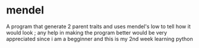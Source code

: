 # mendel
A program that generate 2 parent traits and uses mendel's low to tell how it would look ; any help in making the program better would be very appreciated since i am a begginner and this is my 2nd week learning python 
